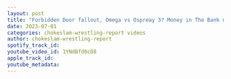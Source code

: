 ```yaml
---
layout: post
title: "Forbidden Door fallout, Omega vs Ospreay 3? Money in The Bank news? plus more"
date: 2023-07-01
categories: chokeslam-wrestling-report videos
author: chokeslam-wrestling-report
spotify_track_id: 
youtube_video_id: 1YNdBfd0cO8
apple_track_id: 
youtube_metadata: 
---
```

